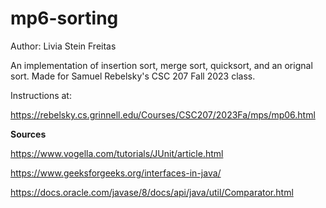# mp6-sorting

Author: Livia Stein Freitas

An implementation of insertion sort, merge sort, quicksort, and an orignal sort. Made for Samuel Rebelsky's CSC 207 Fall 2023 class.

Instructions at:

https://rebelsky.cs.grinnell.edu/Courses/CSC207/2023Fa/mps/mp06.html 

**Sources**


https://www.vogella.com/tutorials/JUnit/article.html

https://www.geeksforgeeks.org/interfaces-in-java/

https://docs.oracle.com/javase/8/docs/api/java/util/Comparator.html
